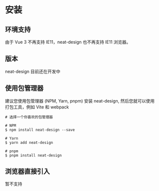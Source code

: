 # 安装

## 环境支持

由于 Vue 3 不再支持 IE11，neat-design 也不再支持 IE11 浏览器。

## 版本

neat-design 目前还在开发中

## 使用包管理器

建议您使用包管理器 (NPM, Yarn, pnpm) 安装 neat-design, 然后您就可以使用打包工具，例如 Vite 和 webpack

```
# 选择一个你喜欢的包管理器

# NPM
$ npm install neat-design --save

# Yarn
$ yarn add neat-design

# pnpm
$ pnpm install neat-design
```

## 浏览器直接引入

暂不支持
